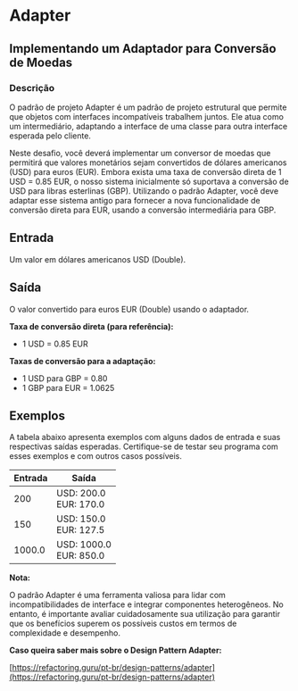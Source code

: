 # Adapter

## Implementando um Adaptador para Conversão de Moedas

### Descrição

O padrão de projeto Adapter é um padrão de projeto estrutural que permite que objetos com interfaces incompatíveis trabalhem juntos. Ele atua como um intermediário, adaptando a interface de uma classe para outra interface esperada pelo cliente.

Neste desafio, você deverá implementar um conversor de moedas que permitirá que valores monetários sejam convertidos de dólares americanos (USD) para euros (EUR). Embora exista uma taxa de conversão direta de 1 USD = 0.85 EUR, o nosso sistema inicialmente só suportava a conversão de USD para libras esterlinas (GBP). Utilizando o padrão Adapter, você deve adaptar esse sistema antigo para fornecer a nova funcionalidade de conversão direta para EUR, usando a conversão intermediária para GBP.

## Entrada

Um valor em dólares americanos USD (Double).

## Saída

O valor convertido para euros EUR (Double) usando o adaptador.

**Taxa de conversão direta (para referência):**

- 1 USD = 0.85 EUR

**Taxas de conversão para a adaptação:**

- 1 USD para GBP = 0.80
- 1 GBP para EUR = 1.0625

## Exemplos

A tabela abaixo apresenta exemplos com alguns dados de entrada e suas respectivas saídas esperadas. Certifique-se de testar seu programa com esses exemplos e com outros casos possíveis.

|Entrada|Saída|
|---|---|
|200|USD: 200.0<br>EUR: 170.0|
|150|USD: 150.0<br>EUR: 127.5|
|1000.0|USD: 1000.0<br>EUR: 850.0|

**Nota:**

O padrão Adapter é uma ferramenta valiosa para lidar com incompatibilidades de interface e integrar componentes heterogêneos. No entanto, é importante avaliar cuidadosamente sua utilização para garantir que os benefícios superem os possíveis custos em termos de complexidade e desempenho.

**Caso queira saber mais sobre o Design Pattern Adapter:**

[https://refactoring.guru/pt-br/design-patterns/adapter](https://refactoring.guru/pt-br/design-patterns/adapter)